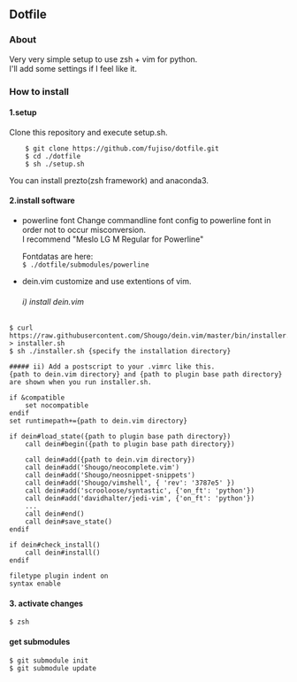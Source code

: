 ## Dotfile

### About
Very very simple setup to use zsh + vim for python.  
I'll add some settings if I feel like it.  


### How to install
#### 1.setup
Clone this repository and execute setup.sh.

```shell
    $ git clone https://github.com/fujiso/dotfile.git
    $ cd ./dotfile
    $ sh ./setup.sh
```

You can install prezto(zsh framework) and anaconda3.

#### 2.install software
* powerline font
    Change commandline font config to powerline font in order not to occur misconversion.   
    I recommend "Meslo LG M Regular for Powerline"   

    Fontdatas are here:  
    ``$ ./dotfile/submodules/powerline``  

* dein.vim
    customize and use extentions of vim.  

    ###### i) install dein.vim  
```  
$ curl https://raw.githubusercontent.com/Shougo/dein.vim/master/bin/installer.sh > installer.sh
$ sh ./installer.sh {specify the installation directory}
```
    ##### ii) Add a postscript to your .vimrc like this.
    {path to dein.vim directory} and {path to plugin base path directory} are shown when you run installer.sh.  

```
if &compatible
    set nocompatible
endif
set runtimepath+={path to dein.vim directory}

if dein#load_state({path to plugin base path directory})
    call dein#begin({path to plugin base path directory})

    call dein#add({path to dein.vim directory})
    call dein#add('Shougo/neocomplete.vim')
    call dein#add('Shougo/neosnippet-snippets')
    call dein#add('Shougo/vimshell', { 'rev': '3787e5' })
    call dein#add('scrooloose/syntastic', {'on_ft': 'python'})
    call dein#add('davidhalter/jedi-vim', {'on_ft': 'python'})
    ...
    call dein#end()
    call dein#save_state()
endif

if dein#check_install()
    call dein#install()
endif

filetype plugin indent on
syntax enable
```  

#### 3. activate changes
    $ zsh

#### get submodules
    $ git submodule init
    $ git submodule update
